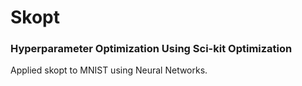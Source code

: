 # Skopt
### Hyperparameter Optimization Using Sci-kit Optimization

Applied skopt to MNIST using Neural Networks.

